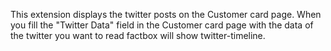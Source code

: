 This extension displays the twitter posts on the Customer card page. 
When you fill the "Twitter Data" field in the Customer card page with the data of the twitter you want to read factbox will show twitter-timeline.
